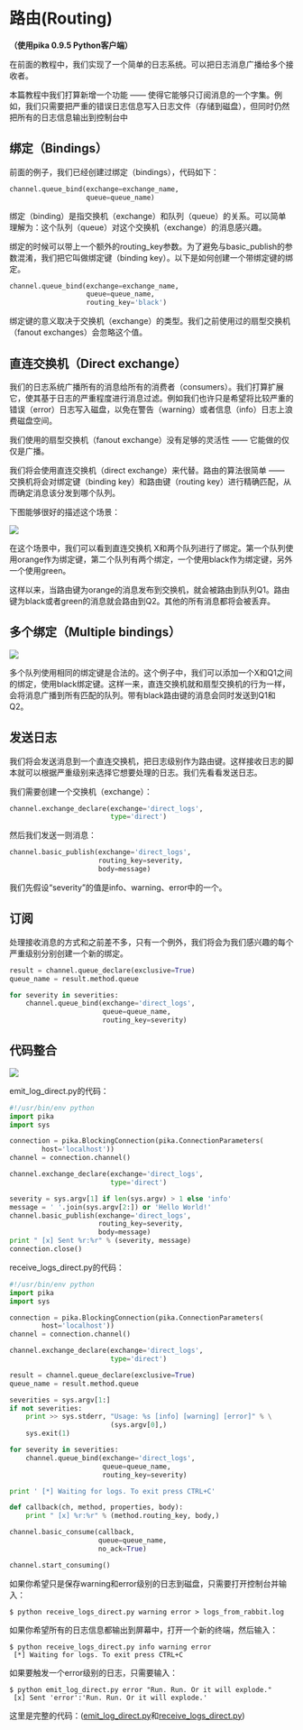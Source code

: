 # 路由(Routing)

**（使用pika 0.9.5 Python客户端）**

在前面的教程中，我们实现了一个简单的日志系统。可以把日志消息广播给多个接收者。

本篇教程中我们打算新增一个功能 —— 使得它能够只订阅消息的一个字集。例如，我们只需要把严重的错误日志信息写入日志文件（存储到磁盘），但同时仍然把所有的日志信息输出到控制台中

## 绑定（Bindings）

前面的例子，我们已经创建过绑定（bindings），代码如下：

```python
channel.queue_bind(exchange=exchange_name,
                   queue=queue_name)
```

绑定（binding）是指交换机（exchange）和队列（queue）的关系。可以简单理解为：这个队列（queue）对这个交换机（exchange）的消息感兴趣。

绑定的时候可以带上一个额外的routing_key参数。为了避免与basic_publish的参数混淆，我们把它叫做绑定键（binding key）。以下是如何创建一个带绑定键的绑定。

```python
channel.queue_bind(exchange=exchange_name,
                   queue=queue_name,
                   routing_key='black')
```

绑定键的意义取决于交换机（exchange）的类型。我们之前使用过的扇型交换机（fanout exchanges）会忽略这个值。

## 直连交换机（Direct exchange）

我们的日志系统广播所有的消息给所有的消费者（consumers）。我们打算扩展它，使其基于日志的严重程度进行消息过滤。例如我们也许只是希望将比较严重的错误（error）日志写入磁盘，以免在警告（warning）或者信息（info）日志上浪费磁盘空间。

我们使用的扇型交换机（fanout exchange）没有足够的灵活性 —— 它能做的仅仅是广播。

我们将会使用直连交换机（direct exchange）来代替。路由的算法很简单 —— 交换机将会对绑定键（binding key）和路由键（routing key）进行精确匹配，从而确定消息该分发到哪个队列。

下图能够很好的描述这个场景：

![](http://www.rabbitmq.com/img/tutorials/direct-exchange.png)

在这个场景中，我们可以看到直连交换机 X和两个队列进行了绑定。第一个队列使用orange作为绑定键，第二个队列有两个绑定，一个使用black作为绑定键，另外一个使用green。

这样以来，当路由键为orange的消息发布到交换机，就会被路由到队列Q1。路由键为black或者green的消息就会路由到Q2。其他的所有消息都将会被丢弃。

## 多个绑定（Multiple bindings）

![](http://www.rabbitmq.com/img/tutorials/direct-exchange-multiple.png)

多个队列使用相同的绑定键是合法的。这个例子中，我们可以添加一个X和Q1之间的绑定，使用black绑定键。这样一来，直连交换机就和扇型交换机的行为一样，会将消息广播到所有匹配的队列。带有black路由键的消息会同时发送到Q1和Q2。

## 发送日志

我们将会发送消息到一个直连交换机，把日志级别作为路由键。这样接收日志的脚本就可以根据严重级别来选择它想要处理的日志。我们先看看发送日志。

我们需要创建一个交换机（exchange）：

```python
channel.exchange_declare(exchange='direct_logs',
                         type='direct')
```

然后我们发送一则消息：

```python
channel.basic_publish(exchange='direct_logs',
                      routing_key=severity,
                      body=message)
```

我们先假设“severity”的值是info、warning、error中的一个。

## 订阅

处理接收消息的方式和之前差不多，只有一个例外，我们将会为我们感兴趣的每个严重级别分别创建一个新的绑定。

```python
result = channel.queue_declare(exclusive=True)
queue_name = result.method.queue

for severity in severities:
    channel.queue_bind(exchange='direct_logs',
                       queue=queue_name,
                       routing_key=severity)
```

## 代码整合

![](http://www.rabbitmq.com/img/tutorials/python-four.png)

emit_log_direct.py的代码：

```python
#!/usr/bin/env python
import pika
import sys

connection = pika.BlockingConnection(pika.ConnectionParameters(
        host='localhost'))
channel = connection.channel()

channel.exchange_declare(exchange='direct_logs',
                         type='direct')

severity = sys.argv[1] if len(sys.argv) > 1 else 'info'
message = ' '.join(sys.argv[2:]) or 'Hello World!'
channel.basic_publish(exchange='direct_logs',
                      routing_key=severity,
                      body=message)
print " [x] Sent %r:%r" % (severity, message)
connection.close()
```

receive_logs_direct.py的代码：

```python
#!/usr/bin/env python
import pika
import sys

connection = pika.BlockingConnection(pika.ConnectionParameters(
        host='localhost'))
channel = connection.channel()

channel.exchange_declare(exchange='direct_logs',
                         type='direct')

result = channel.queue_declare(exclusive=True)
queue_name = result.method.queue

severities = sys.argv[1:]
if not severities:
    print >> sys.stderr, "Usage: %s [info] [warning] [error]" % \
                         (sys.argv[0],)
    sys.exit(1)

for severity in severities:
    channel.queue_bind(exchange='direct_logs',
                       queue=queue_name,
                       routing_key=severity)

print ' [*] Waiting for logs. To exit press CTRL+C'

def callback(ch, method, properties, body):
    print " [x] %r:%r" % (method.routing_key, body,)

channel.basic_consume(callback,
                      queue=queue_name,
                      no_ack=True)

channel.start_consuming()
```

如果你希望只是保存warning和error级别的日志到磁盘，只需要打开控制台并输入：

    $ python receive_logs_direct.py warning error > logs_from_rabbit.log

如果你希望所有的日志信息都输出到屏幕中，打开一个新的终端，然后输入：

    $ python receive_logs_direct.py info warning error
     [*] Waiting for logs. To exit press CTRL+C

如果要触发一个error级别的日志，只需要输入：

    $ python emit_log_direct.py error "Run. Run. Or it will explode."
     [x] Sent 'error':'Run. Run. Or it will explode.'

这里是完整的代码：([emit_log_direct.py][1]和[receive_logs_direct.py][2])


[1]:https://github.com/rabbitmq/rabbitmq-tutorials/blob/master/python/emit_log_direct.py
[2]:https://github.com/rabbitmq/rabbitmq-tutorials/blob/master/python/receive_logs_direct.py
